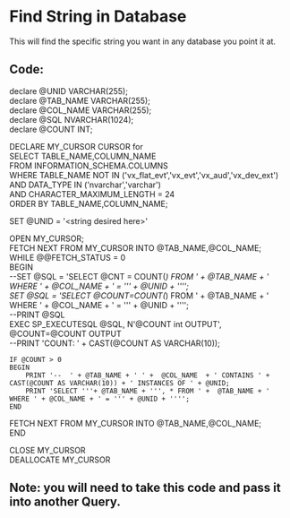 

# Find String in Database

This will find the specific string you want in any database you point it at.


## Code:  
declare @UNID VARCHAR(255);  
declare @TAB_NAME VARCHAR(255);  
declare @COL_NAME VARCHAR(255);  
declare @SQL NVARCHAR(1024);  
declare @COUNT INT;

DECLARE  MY_CURSOR CURSOR for  
SELECT TABLE_NAME,COLUMN_NAME  
	FROM INFORMATION_SCHEMA.COLUMNS  
	WHERE TABLE_NAME NOT IN ('vx_flat_evt','vx_evt','vx_aud','vx_dev_ext')  
	AND DATA_TYPE IN ('nvarchar','varchar')  
	AND CHARACTER_MAXIMUM_LENGTH = 24  
	ORDER BY TABLE_NAME,COLUMN_NAME;


	
SET @UNID = '\<string desired here\>'



OPEN MY_CURSOR;  
FETCH NEXT FROM MY_CURSOR INTO @TAB_NAME,@COL_NAME;  
WHILE @@FETCH_STATUS = 0  
BEGIN  
	--SET @SQL = 'SELECT @CNT = COUNT(*) FROM ' +  @TAB_NAME + ' WHERE ' + @COL_NAME + ' = ''' + @UNID + '''';  
	SET @SQL = 'SELECT @COUNT=COUNT(*) FROM ' +  @TAB_NAME + ' WHERE ' + @COL_NAME + ' = ''' + @UNID + '''';  	
	--PRINT @SQL  
	EXEC SP_EXECUTESQL @SQL, N'@COUNT int OUTPUT', @COUNT=@COUNT OUTPUT  	
	--PRINT 'COUNT: ' + CAST(@COUNT AS VARCHAR(10));
		
	IF @COUNT > 0  
	BEGIN  
		PRINT '--  ' + @TAB_NAME + ' ' +  @COL_NAME  + ' CONTAINS ' + CAST(@COUNT AS VARCHAR(10)) + ' INSTANCES OF ' + @UNID;  
		PRINT 'SELECT '''+ @TAB_NAME + ''', * FROM ' +  @TAB_NAME + ' WHERE ' + @COL_NAME + ' = ''' + @UNID + '''';  
	END  
FETCH NEXT FROM MY_CURSOR INTO @TAB_NAME,@COL_NAME;  
END 

CLOSE MY_CURSOR   
DEALLOCATE MY_CURSOR



## Note: you will need to take this code and pass it into another Query.


